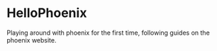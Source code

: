 # HelloPhoenix

Playing around with phoenix for the first time, following guides on the phoenix website.
